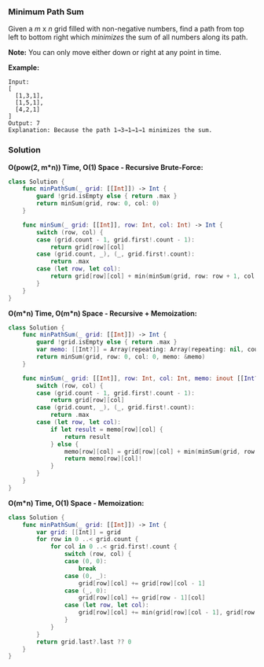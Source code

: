 
### Minimum Path Sum

Given a *m* x *n* grid filled with non-negative numbers, find a path from top left to bottom right which *minimizes* the sum of all numbers along its path.

__Note:__ You can only move either down or right at any point in time.

__Example:__
```
Input:
[
  [1,3,1],
  [1,5,1],
  [4,2,1]
]
Output: 7
Explanation: Because the path 1→3→1→1→1 minimizes the sum.
```

### Solution
__O(pow(2, m*n)) Time, O(1) Space - Recursive Brute-Force:__
```Swift
class Solution {
    func minPathSum(_ grid: [[Int]]) -> Int {
        guard !grid.isEmpty else { return .max }
        return minSum(grid, row: 0, col: 0)
    }

    func minSum(_ grid: [[Int]], row: Int, col: Int) -> Int {
        switch (row, col) {
        case (grid.count - 1, grid.first!.count - 1):
            return grid[row][col]
        case (grid.count, _), (_, grid.first!.count):
            return .max
        case (let row, let col):
            return grid[row][col] + min(minSum(grid, row: row + 1, col: col), minSum(grid, row: row, col: col + 1))
        }
    }
}
```
__O(m\*n) Time, O(m\*n) Space - Recursive + Memoization:__
```Swift
class Solution {
    func minPathSum(_ grid: [[Int]]) -> Int {
        guard !grid.isEmpty else { return .max }
        var memo: [[Int?]] = Array(repeating: Array(repeating: nil, count: grid.first!.count), count: grid.count)
        return minSum(grid, row: 0, col: 0, memo: &memo)
    }

    func minSum(_ grid: [[Int]], row: Int, col: Int, memo: inout [[Int?]]) -> Int {
        switch (row, col) {
        case (grid.count - 1, grid.first!.count - 1):
            return grid[row][col]
        case (grid.count, _), (_, grid.first!.count):
            return .max
        case (let row, let col):
            if let result = memo[row][col] {
                return result
            } else {
                memo[row][col] = grid[row][col] + min(minSum(grid, row: row + 1, col: col, memo: &memo), minSum(grid, row: row, col: col + 1, memo: &memo))
                return memo[row][col]!
            }
        }
    }
}
```
__O(m\*n) Time, O(1) Space - Memoization:__
```Swift
class Solution {
    func minPathSum(_ grid: [[Int]]) -> Int {
        var grid: [[Int]] = grid
        for row in 0 ..< grid.count {
            for col in 0 ..< grid.first!.count {
                switch (row, col) {
                case (0, 0):
                    break
                case (0, _):
                    grid[row][col] += grid[row][col - 1]
                case (_, 0):
                    grid[row][col] += grid[row - 1][col]
                case (let row, let col):
                    grid[row][col] += min(grid[row][col - 1], grid[row - 1][col])
                }
            }
        }
        return grid.last?.last ?? 0
    }
}
```